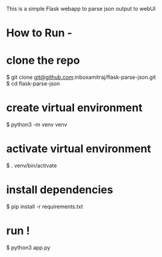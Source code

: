 This is a simple Flask webapp to parse json output to webUI

# How to Run -

# clone the repo
$ git clone git@github.com:inboxamitraj/flask-parse-json.git\
$ cd flask-parse-json

# create virtual environment
$ python3 -m venv venv

# activate virtual environment
$ . venv/bin/activate

# install dependencies
$ pip install -r requirements.txt

# run !
$ python3 app.py
